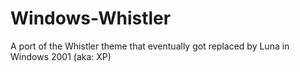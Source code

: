 # Windows-Whistler
A port of the Whistler theme that eventually got replaced by Luna in Windows 2001 (aka: XP)

